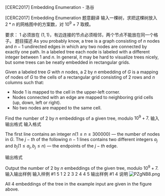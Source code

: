 



[CERC2017] Embedding Enumeration - 洛谷














[CERC2017] Embedding Enumeration
题意翻译
输入一棵树，求把这棵树放入  $2*n$ 的网格图中的方案数，对  $10^9+7$ 取模。

要求： $1$ 必须放在  $(1,1)$，有边连接的节点必须相邻，两个节点不能放在同一个格子。
题目描述
As you probably know, a tree is a graph consisting of $n$ nodes and $n - 1$ undirected edges in which any two nodes are connected by exactly one path. In a labeled tree each node is labeled with a different integer between $1$ and $n$. In general, it may be hard to visualize trees nicely, but some trees can be
neatly embedded in rectangular grids.

Given a labeled tree $G$ with $n$ nodes, a $2$ by $n$ embedding of $G$ is a mapping of nodes of $G$ to the cells of a rectangular grid consisting of $2$ rows and $n$ columns such that:
   - Node $1$ is mapped to the cell in the upper-left corner.
   - Nodes connected with an edge are mapped to neighboring grid cells (up, down, left or right).
   - No two nodes are mapped to the same cell.

Find the number of $2$ by $n$ embeddings of a given tree, modulo $10^9 + 7$.
输入输出格式
输入格式

The first line contains an integer $n(1 \le n \le 300 000)$ — the number of nodes in $G$. The $j-th$ of the following $n - 1$ lines contains two different integers $a_j$ and $b_j(1 \le a_j,b_j \le n)$ — the endpoints of the $j-th$ edge.

输出格式

Output the number of $2$ by $n$ embeddings of the given tree, modulo $10^9 + 7$.
输入输出样例
输入样例 #1
5
1 2
2 3
2 4
4 5
输出样例 #1
4
说明
![PZgNB8.png](https://s1.ax1x.com/2018/07/06/PZgNB8.png)

All $4$ embeddings of the tree in the example input are given in the figure above.








